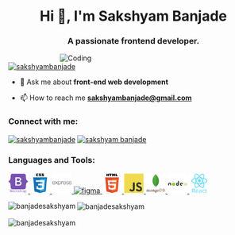 <h1 align="center">Hi 👋, I'm Sakshyam Banjade</h1>
<h3 align="center">A passionate frontend developer.</h3>
<img align="right" alt="Coding" width="400" src="https://media.giphy.com/media/k98FCNSsECUxfvEwge/giphy.gif">

<p align="left"> <a href="https://twitter.com/sakshyambanjade" target="blank"><img src="https://img.shields.io/twitter/follow/sakshyambanjade?logo=twitter&style=for-the-badge" alt="sakshyambanjade" /></a> </p>

- 💬 Ask me about **front-end web development**

- 📫 How to reach me **sakshyambanjade@gmail.com**

<h3 align="left">Connect with me:</h3>
<p align="left">
<a href="https://twitter.com/sakshyambanjade" target="blank"><img align="center" src="https://raw.githubusercontent.com/rahuldkjain/github-profile-readme-generator/master/src/images/icons/Social/twitter.svg" alt="sakshyambanjade" height="30" width="40" /></a>
<a href="https://linkedin.com/in/sakshyam banjade" target="blank"><img align="center" src="https://raw.githubusercontent.com/rahuldkjain/github-profile-readme-generator/master/src/images/icons/Social/linked-in-alt.svg" alt="sakshyam banjade" height="30" width="40" /></a>
</p>

<h3 align="left">Languages and Tools:</h3>
<p align="left"> <a href="https://getbootstrap.com" target="_blank" rel="noreferrer"> <img src="https://raw.githubusercontent.com/devicons/devicon/master/icons/bootstrap/bootstrap-plain-wordmark.svg" alt="bootstrap" width="40" height="40"/> </a> <a href="https://www.w3schools.com/css/" target="_blank" rel="noreferrer"> <img src="https://raw.githubusercontent.com/devicons/devicon/master/icons/css3/css3-original-wordmark.svg" alt="css3" width="40" height="40"/> </a> <a href="https://expressjs.com" target="_blank" rel="noreferrer"> <img src="https://raw.githubusercontent.com/devicons/devicon/master/icons/express/express-original-wordmark.svg" alt="express" width="40" height="40"/> </a> <a href="https://www.figma.com/" target="_blank" rel="noreferrer"> <img src="https://www.vectorlogo.zone/logos/figma/figma-icon.svg" alt="figma" width="40" height="40"/> </a> <a href="https://www.w3.org/html/" target="_blank" rel="noreferrer"> <img src="https://raw.githubusercontent.com/devicons/devicon/master/icons/html5/html5-original-wordmark.svg" alt="html5" width="40" height="40"/> </a> <a href="https://developer.mozilla.org/en-US/docs/Web/JavaScript" target="_blank" rel="noreferrer"> <img src="https://raw.githubusercontent.com/devicons/devicon/master/icons/javascript/javascript-original.svg" alt="javascript" width="40" height="40"/> </a> <a href="https://www.mongodb.com/" target="_blank" rel="noreferrer"> <img src="https://raw.githubusercontent.com/devicons/devicon/master/icons/mongodb/mongodb-original-wordmark.svg" alt="mongodb" width="40" height="40"/> </a> <a href="https://nodejs.org" target="_blank" rel="noreferrer"> <img src="https://raw.githubusercontent.com/devicons/devicon/master/icons/nodejs/nodejs-original-wordmark.svg" alt="nodejs" width="40" height="40"/> </a> <a href="https://reactjs.org/" target="_blank" rel="noreferrer"> <img src="https://raw.githubusercontent.com/devicons/devicon/master/icons/react/react-original-wordmark.svg" alt="react" width="40" height="40"/> </a> </p>

<p><img align="left" src="https://github-readme-stats.vercel.app/api/top-langs?username=banjadesakshyam&show_icons=true&locale=en&layout=compact" alt="banjadesakshyam" /></p>

<p>&nbsp;<img align="center" src="https://github-readme-stats.vercel.app/api?username=banjadesakshyam&show_icons=true&locale=en" alt="banjadesakshyam" /></p>

<p><img align="center" src="https://github-readme-streak-stats.herokuapp.com/?user=banjadesakshyam&" alt="banjadesakshyam" /></p>
